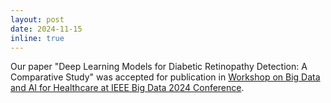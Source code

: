```yaml
---
layout: post
date: 2024-11-15
inline: true
---
```

Our paper "Deep Learning Models for Diabetic Retinopathy Detection: A Comparative Study" was accepted for publication in [Workshop on Big Data and AI for Healthcare at IEEE Big Data 2024 Conference](https://www3.cs.stonybrook.edu/~ieeebigdata2024/).